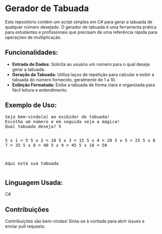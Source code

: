 <h1>Gerador de Tabuada</h1>
<p>Este repositório contém um script simples em C# para gerar a tabuada de qualquer número desejado. O gerador de tabuada é uma ferramenta prática para estudantes e profissionais que precisam de uma referência rápida para operações de multiplicação.</p>
        
<h2>Funcionalidades:</h2>
<ul>
    <li><strong>Entrada de Dados:</strong> Solicita ao usuário um número para o qual deseja gerar a tabuada.</li>
    <li><strong>Geração da Tabuada:</strong> Utiliza laços de repetição para calcular e exibir a tabuada do número fornecido, geralmente de 1 a 10.</li>
    <li><strong>Exibição Formatada:</strong> Exibe a tabuada de forma clara e organizada para fácil leitura e entendimento.</li>
</ul>

<h2>Exemplo de Uso:</h2>
<pre>
Seja bem-vindo(a) ao exibidor de tabuada!
Escolha um número e em seguida veja a mágica!
Qual tabuada deseja? 5

5 x 1 = 5
5 x 2 = 10
5 x 3 = 15
5 x 4 = 20
5 x 5 = 25
5 x 6 = 30
5 x 7 = 35
5 x 8 = 40
5 x 9 = 45
5 x 10 = 50

Aqui está sua tabuada
</pre>

<h2>Linguagem Usada:</h2>
<p>C#</p>

<h2>Contribuições</h2>
<p>Contribuições são bem-vindas! Sinta-se à vontade para abrir issues e enviar pull requests.</p>
  </div>
</body>
</html>
